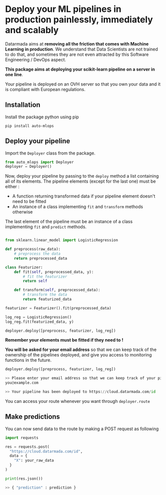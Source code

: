 # Deploy your ML pipelines in production painlessly, immediately and scalably

Datarmada aims at **removing all the friction that comes with Machine Learning in production**.
We understand that Data Scientists are not trained to do that, and sometimes they are
not even attracted by this Software Engineering / DevOps aspect.

**This package aims at deploying your scikit-learn pipeline on a server in one line**.

Your pipeline is deployed on an OVH server so that you own your data and it is compliant with European regulations.

## Installation
Install the package python using pip
```
pip install auto-mlops
```

## Deploy your pipeline

Import the ```Deployer``` class from the package.

```python
from auto_mlops import Deployer
deployer = Deployer()
```

Now, deploy your pipeline by passing to the ```deploy``` method a list containing all of its elements.
The pipeline elements (except for the last one) must be either :
- A function returning transformed data if your pipeline element doesn't need to be fitted
- An instance of a class implementing ```fit``` and ```transform``` methods otherwise

The last element of the pipeline must be an instance of a class implementing ```fit``` and ```predict``` methods.
```python

from sklearn.linear_model import LogisticRegression

def preprocess(raw_data):
    # preprocess the data
    return preprocessed_data

class Featurizer:
    def fit(self, preprocessed_data, y):
        # fit the featurizer
        return self

    def transform(self, preprocessed_data):
        # transform the data
        return featurized_data

featurizer = Featurizer().fit(preprocessed_data)

log_reg = LogisticRegression()
log_reg.fit(featurized_data, y)

deployer.deploy([preprocess, featurizer, log_reg])

```
**Remember your elements must be fitted if they need to !**

**You will be asked for your email address** so that we can keep track of the ownership of the pipelines deployed, and give you
access to monitoring functions in the future.

```python
deployer.deploy([preprocess, featurizer, log_reg])

>> Please enter your email address so that we can keep track of your pipelines:
you@example.com

>> Your pipeline has been deployed to https://cloud.datarmada.com/id
```

You can access your route whenever you want through ```deployer.route```
## Make predictions

You can now send data to the route by making a POST request as following
```python
import requests

res = requests.post(
  "https://cloud.datarmada.com/id",
  data = {
    "X": your_raw_data
  }
)

print(res.json())

>> { "prediction" : prediction }
```
